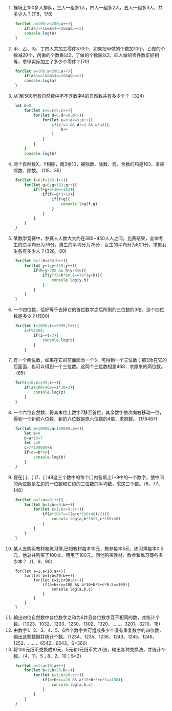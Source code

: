 1.  操场上100多人排队，三⼈一组多1人，四⼈一组多2人，五⼈一组多3⼈，共多少人？(118，178)
```js
    for(let a=100;a<200;a++){
        if(a%3==1&&a%4==2&&a%5==3)
        console.log(a)
    }
```
2.  甲、乙、丙、丁四⼈共加⼯零件370个，如果把甲做的个数加10个，⼄做的个数减20个，丙做的个数乘以2，丁做的个数除以2，四人做的零件数正好相等，求甲实际加⼯了多少个零件？(70)
```js
    for(let a=100;a<200;a++){
        if(a%3==1&&a%4==2&&a%5==3)
        console.log(a)
    }
```
3.  从1到500所有自然数中不不含数字4的自然数共有多少个？（324）
```js
    let b=0
        for(let c=0;c<5;c++){
            for(let d=0;d<=9;d++){
                for(let e=0;e<=9;e++){
                    if(c!=4 && d!=4 && e!=4){
                        b++
                    }
                }   
            }
        }
        console.log(b)
```    
4.  两个自然数X，Y相除，商3余10，被除数、除数、商、余数的和是163，求被除数、除数。 (115、35)
```js
    for(let f=0;f<163;f++){
        for(let g=0;g<163;g++){
            if(f+g+3+10==163){
                if(f==g*3+10){
                    if(f>g){
                        console.log(f,g)  
                    }
                }
            }
        }
    }
```
5.  某数学竞赛中，参赛⼈人数⼤大约在380~450⼈人之间。比赛结果，全体考生的总平均分为76分，男⽣的平均分为75分，女⽣的平均分为80.1分，求男⼥生各有多少人？(328，80)
```js
    for(let h=1;h<450;h++){
        for(let y=1;y<450;y++){
            if(h+y>380 && h+y<450){
                if(y*75+h*80.1==76*(y+h)){
                    console.log(y,h)
                }
            }
        }
    }
```
6.  一个四位数，恰好等于去掉它的首位数字之后所剩的三位数的3倍，这个四位数是多少？(1500)
```js    
    for(let t=1000;t<=9999;t++){
        i=t%1000;
            if(i==t/3){
                console.log(t)
            }
        }
```        
7.  有一个两位数，如果在它的前⾯面添一个3，可得到一个三位数；把3添在它的后⾯面，也可以得到一个三位数。这两个三位数相差468，求原来的两位数。（85）
```js    
    for(z=10;z<=99;z++){
        if(z+300+468==z*10+3){
            console.log(z)
        }
    }
```    
8.  一个六位自然数，将其末位上数字7移⾄首位，其余数字依次向右移动一位，得到一个新的六位数，新的六位数是原六位数的4倍，求原数。 (179487)
```js    
    for(let a=10000;a<100000;a++){
        let b=0
        b=a*10+7
        let c=0
        c=7*100000+a
        if(c==b*4){
            console.log(b)
        }
    }
```    
9.  要在[ ]、[ ]7、[ ]48这三个数中的每个[ ]内各填上1~9中的一个数字，使中间的两位数是左边的一位数和右边的三位数的平均数，求这三个数。（6、77、148）
```js    
    for(let a=1;a<=9;++){
        for(let b=1;b<=9;b++){
            for(let c=1;c<=9;c++){
                if(a*10+7==((a+c*100+48)/2)){
                    console.log(a,b*10+7,c*100+48)
                }
            }
        }
    }
```    
10. 某⼈去购买教材和练习簿,已知教材每本10元，教参每本5元，练习簿每本0.5元，他总共购买了100本，⽤用了100元。问他购买教材、教参和练习簿各多少本？（1、9、90）
```    
    for(let a=1;a<10;a++){
        for(let b=1;b<20;b++){
            for(let c=1;c<98;c++){
                if(a+b+c==100 && a*10+b*5+c*0.5==100){
                    console.log(a,b,c)   
                }
            }
        }
    }
```    
11. 输出四位自然数中各位数字之和为6并且各位数字互不相同的数，并统计个数。（1023、1032、1203、1230、1302、1320、……、3201、3210，18)
12. 由数字1、2、3、4、5、6六个数字共可组成多少个没有重复数字的四位数，输出这些数据并统计个数。（1234、1235、1236、1243、1245、1246、1253、……、6542、6543，S=360）
13. 将100元纸币兑换成10元、5元和1元纸币共20张，输出各种兑换法，并统计个数。（4、11，5；8、2、10；S=2）
```js    
    for(let a=1;a<10;a++){
        for(let b=1;b<20;b++){
            for(let c=1;c<20;c++){
                if(a+b+c==20 && a*10+b*5+c*1==100){
                    console.log(a,b,c)
                }
            }
        }
    }
```    
